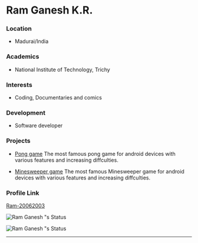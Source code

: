

# Ram Ganesh K.R.

### Location

- Madurai/India

### Academics

- National Institute of Technology, Trichy

### Interests

- Coding, Documentaries and comics

### Development

- Software developer

### Projects

- [Pong game](https://github.com/Ram-20062003/Pong-game-) The most famous pong game for android devices with various features and increasing diffculties.

- [Minesweeper game](https://github.com/Ram-20062003/Minesweeper-) The most famous Minesweeper game for android devices with various features and increasing diffculties.


### Profile Link

[Ram-20062003](https://github.com/Ram-20062003)

![Ram Ganesh "s Status](https://github-readme-stats.vercel.app/api?username=Ram-20062003&show_icons=true&hide_border=true)

![Ram Ganesh "s Status](https://github-readme-stats.vercel.app/api/top-langs/?username=Ram-20062003&theme=vue&hide=css,html&count_private=true&show_icons=true)

---
